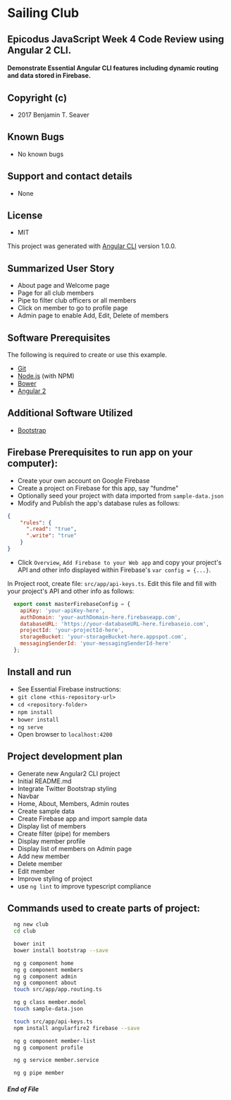 # Sailing Club

## Epicodus JavaScript Week 4 Code Review using Angular 2 CLI.

#### Demonstrate Essential Angular CLI features including dynamic routing and data stored in Firebase.

## Copyright (c)
* 2017 Benjamin T. Seaver

## Known Bugs
* No known bugs

## Support and contact details
* None

## License
* MIT

This project was generated with [Angular CLI](https://github.com/angular/angular-cli) version 1.0.0.

## Summarized User Story
* About page and Welcome page
* Page for all club members
* Pipe to filter club officers or all members
* Click on member to go to profile page
* Admin page to enable Add, Edit, Delete of members

## Software Prerequisites
The following is required to create or use this example.

* [Git](https://git-scm.com/)
* [Node.js](https://nodejs.org/) (with NPM)
* [Bower](https://bower.io/)
* [Angular 2](https://github.com/angular/angular-cli)

## Additional Software Utilized
* [Bootstrap](http://getbootstrap.com/)

## Firebase Prerequisites to run app on your computer):
* Create your own account on Google Firebase
* Create a project on Firebase for this app, say "fundme"
* Optionally seed your project with data imported from `sample-data.json`
* Modify and Publish the app's database rules as follows:

``` JSON
{
    "rules": {
      ".read": "true",
      ".write": "true"
    }
}
```
* Click `Overview`, `Add Firebase to your Web app` and copy your project's API and other info displayed within Firebase's `var config = {...}`.

In Project root, create file: `src/app/api-keys.ts`.
Edit this file and fill with your project's API and other info as follows:

``` js
  export const masterFirebaseConfig = {
    apiKey: 'your-apiKey-here',
    authDomain: 'your-authDomain-here.firebaseapp.com',
    databaseURL: 'https://your-databaseURL-here.firebaseio.com',
    projectId: 'your-projectId-here',
    storageBucket: 'your-storageBucket-here.appspot.com',
    messagingSenderId: 'your-messagingSenderId-here'
  };
```

## Install and run
* See Essential Firebase instructions:
* `git clone <this-repository-url>`
* `cd <repository-folder>`
* `npm install`
* `bower install`
* `ng serve`
* Open browser to `localhost:4200`

## Project development plan
* Generate new Angular2 CLI project
* Initial README.md
* Integrate Twitter Bootstrap styling
* Navbar
* Home, About, Members, Admin routes
* Create sample data
* Create Firebase app and import sample data
* Display list of members
* Create filter (pipe) for members
* Display member profile
* Display list of members on Admin page
* Add new member
* Delete member
* Edit member
* Improve styling of project
* use `ng lint` to improve typescript compliance


## Commands used to create parts of project:
``` sh
  ng new club
  cd club

  bower init
  bower install bootstrap --save

  ng g component home
  ng g component members
  ng g component admin
  ng g component about
  touch src/app/app.routing.ts

  ng g class member.model
  touch sample-data.json

  touch src/app/api-keys.ts
  npm install angularfire2 firebase --save

  ng g component member-list
  ng g component profile

  ng g service member.service

  ng g pipe member

```


##### End of File
